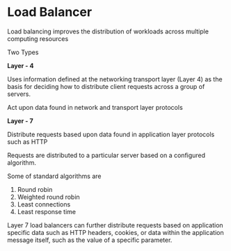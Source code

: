 # Load Balancer

Load balancing improves the distribution of workloads across multiple computing resources

Two Types

**Layer - 4** 

Uses information defined at the networking transport layer (Layer 4) as the basis for deciding how to distribute client requests across a group of servers.

Act upon data found in network and transport layer protocols

**Layer - 7**

Distribute requests based upon data found in application layer protocols such as HTTP


Requests are distributed to a particular server based on a configured algorithm.

Some of standard algorithms are

1. Round robin
2. Weighted round robin
3. Least connections
4. Least response time

Layer 7 load balancers can further distribute requests based on application specific data such as HTTP headers, cookies, or data within the application message itself, such as the value of a specific parameter.

